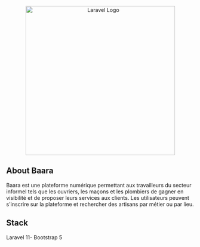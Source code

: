 <p align="center"><a href="https://laravel.com" target="_blank"><img src="C:\Users\barrs\Downloads\Logo Tech Minimalist Violet.png" width="400" alt="Laravel Logo"></a></p>



## About Baara

Baara est une plateforme numérique permettant aux travailleurs du secteur informel tels que les ouvriers, les maçons et les plombiers de gagner en visibilité et de proposer leurs services aux clients. Les utilisateurs peuvent s'inscrire sur la plateforme et rechercher des artisans par métier ou par lieu.

## Stack 
Laravel 11- Bootstrap 5